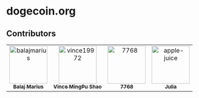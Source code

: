 # dogecoin.org

## Contributors

<!-- readme: contributors -start -->
<table>
<tr>
    <td align="center">
        <a href="https://github.com/balajmarius">
            <img src="https://avatars.githubusercontent.com/u/5159921?v=4" width="100;" alt="balajmarius"/>
            <br />
            <sub><b>Balaj Marius</b></sub>
        </a>
    </td>
    <td align="center">
        <a href="https://github.com/vince19972">
            <img src="https://avatars.githubusercontent.com/u/14227221?v=4" width="100;" alt="vince19972"/>
            <br />
            <sub><b>Vince MingPu Shao</b></sub>
        </a>
    </td>
    <td align="center">
        <a href="https://github.com/7768">
            <img src="https://avatars.githubusercontent.com/u/39715573?v=4" width="100;" alt="7768"/>
            <br />
            <sub><b>7768</b></sub>
        </a>
    </td>
    <td align="center">
        <a href="https://github.com/apple-juice">
            <img src="https://avatars.githubusercontent.com/u/2690724?v=4" width="100;" alt="apple-juice"/>
            <br />
            <sub><b>Julia </b></sub>
        </a>
    </td></tr>
</table>
<!-- readme: contributors -end -->
